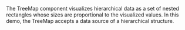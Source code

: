 The TreeMap component visualizes hierarchical data as&nbsp;a&nbsp;set of&nbsp;nested rectangles whose sizes are proportional to&nbsp;the visualized values. In&nbsp;this demo, the TreeMap accepts a&nbsp;data source of&nbsp;a&nbsp;hierarchical structure.